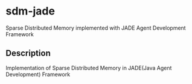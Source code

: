 # sdm-jade
Sparse Distributed Memory implemented with JADE Agent Development Framework

## Description
Implementation of Sparse Distributed Memory in JADE(Java Agent Development) Framework 
